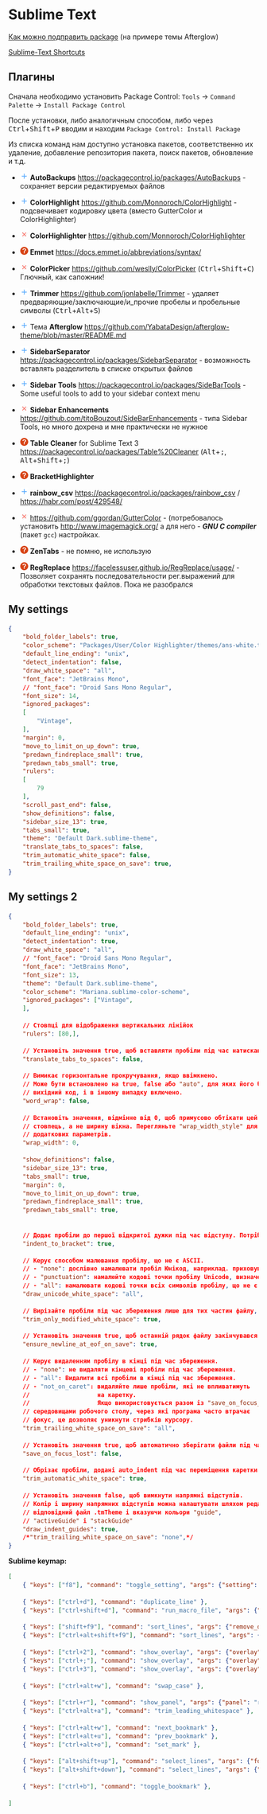 # Sublime Text

[Как можно подправить package](edit_package) (на примере темы Afterglow)

[Sublime-Text Shortcuts](https://shortcutworld.com/Sublime-Text/linux/Sublime-Text_Shortcuts)

## Плагины

Сначала необходимо установить Package Control: `Tools` -> `Command Palette` -> `Install Package Control` 

После установки, либо аналогичным способом, либо через <kbd>Ctrl</kbd>+<kbd>Shift</kbd>+<kbd>P</kbd> вводим и находим `Package Control: Install Package`

Из списка команд нам доступно установка пакетов, соответственно их удаление, добавление репозитория пакета, поиск пакетов, обновление и т.д.

- ![v][v] **AutoBackups** <https://packagecontrol.io/packages/AutoBackups> - сохраняет версии редактируемых файлов
- ![v][v] **ColorHighlight** https://github.com/Monnoroch/ColorHighlight - подсвечивает кодировку цвета (вместо  GutterColor и ColorHighlighter)
- ![x][c] **ColorHighlighter** https://github.com/Monnoroch/ColorHighlighter
- ![?][q] **Emmet** <https://docs.emmet.io/abbreviations/syntax/>
- ![x][c] **ColorPicker** <https://github.com/weslly/ColorPicker> (<kbd>Ctrl</kbd>+<kbd>Shift</kbd>+<kbd>C</kbd>) Глючный, как сапожник!
- ![v][v] **Trimmer** <https://github.com/jonlabelle/Trimmer> - удаляет предваряющие/заключающие/и_прочие пробелы и пробельные символы (<kbd>Ctrl</kbd>+<kbd>Alt</kbd>+<kbd>S</kbd>)
- ![v][v] Тема **Afterglow** <https://github.com/YabataDesign/afterglow-theme/blob/master/README.md>
- ![v][v] **SidebarSeparator** <https://packagecontrol.io/packages/SidebarSeparator> - возможность вставлять разделитель в списке открытых файлов 
- ![v][v] **Sidebar Tools** <https://packagecontrol.io/packages/SideBarTools> - Some useful tools to add to your sidebar context menu
- ![x][c] **Sidebar Enhancements** https://github.com/titoBouzout/SideBarEnhancements - типа Sidebar Tools, но много дохрена и мне практически не нужное
- ![?][q] **Table Cleaner** for Sublime Text 3 <https://packagecontrol.io/packages/Table%20Cleaner> (<kbd>Alt</kbd>+<kbd>;</kbd>, <kbd>Alt</kbd>+<kbd>Shift</kbd>+<kbd>;</kbd>)
- ![?][q] **BracketHighlighter**
- ![v][v] **rainbow_csv** <https://packagecontrol.io/packages/rainbow_csv> / <https://habr.com/post/429548/>

- ![x][c] https://github.com/ggordan/GutterColor - (потребовалось установить http://www.imagemagick.org/ а для него - **_GNU C compiler_** (пакет `gcc`)
настройках.
- ![?][q] **ZenTabs** - не помню, не использую  
- ![?][q] **RegReplace** <https://facelessuser.github.io/RegReplace/usage/> - Позволяет сохранять последовательности рег.выражений для обработки текстовых файлов. <span style="r">Пока не разобрался</span>  

[v]: /i/pl.png
[q]: /i/qu.png
[c]: /i/rm.png

## My settings

```json
{
	"bold_folder_labels": true,
	"color_scheme": "Packages/User/Color Highlighter/themes/ans-white.tmTheme",
	"default_line_ending": "unix",
	"detect_indentation": false,
	"draw_white_space": "all",
	"font_face": "JetBrains Mono",
	// "font_face": "Droid Sans Mono Regular",
	"font_size": 14,
	"ignored_packages":
	[
		"Vintage",
	],
	"margin": 0,
	"move_to_limit_on_up_down": true,
	"predawn_findreplace_small": true,
	"predawn_tabs_small": true,
	"rulers":
	[
		79
	],
	"scroll_past_end": false,
	"show_definitions": false,
	"sidebar_size_13": true,
	"tabs_small": true,
	"theme": "Default Dark.sublime-theme",
	"translate_tabs_to_spaces": false,
	"trim_automatic_white_space": false,
	"trim_trailing_white_space_on_save": true,
}
```

## My settings 2

```json
{
    "bold_folder_labels": true,
    "default_line_ending": "unix",
    "detect_indentation": true,
    "draw_white_space": "all",
    // "font_face": "Droid Sans Mono Regular",
    "font_face": "JetBrains Mono",
    "font_size": 13,
    "theme": "Default Dark.sublime-theme",
    "color_scheme": "Mariana.sublime-color-scheme",
    "ignored_packages": ["Vintage",
    ],

    // Стовпці для відображення вертикальних лінійок
    "rulers": [80,],

    // Установіть значення true, щоб вставляти пробіли під час натискання табуляції
    "translate_tabs_to_spaces": false,

    // Вимикає горизонтальне прокручування, якщо ввімкнено.
    // Може бути встановлено на true, false або "auto", для яких його буде вимкнено
    // вихідний код, і в іншому випадку включено.
    "word_wrap": false,

    // Встановіть значення, відмінне від 0, щоб примусово обтікати цей
    // стовпець, а не ширину вікна. Перегляньте "wrap_width_style" для
    // додаткових параметрів.
    "wrap_width": 0,

    "show_definitions": false,
    "sidebar_size_13": true,
    "tabs_small": true,
    "margin": 0,
    "move_to_limit_on_up_down": true,
    "predawn_findreplace_small": true,
    "predawn_tabs_small": true,


    // Додає пробіли до першої відкритої дужки під час відступу. Потрібно ввімкнути auto_indent.
    "indent_to_bracket": true,

    // Керує способом малювання пробілу, що не є ASCII.
    // - "none": дослівно намалювати пробіл Юнікод, наприклад. приховування пробілів нульової ширини.
    // - "punctuation": намалюйте кодові точки пробілу Unicode, визначеного як пунктуація. Це включає NBSP, але виключає ідеографічний простір CJK.
    // - "all": намалювати кодові точки всіх символів пробілу, що не є ASCII.
    "draw_unicode_white_space": "all",

    // Вирізайте пробіли під час збереження лише для тих частин файлу, які ви змінили. Якщо в інших частинах файлу є пробіли в кінці, вони залишаються окремо.
    "trim_only_modified_white_space": true,

    // Установіть значення true, щоб останній рядок файлу закінчувався символом нового рядка під час збереження
    "ensure_newline_at_eof_on_save": true,

    // Керує видаленням пробілу в кінці під час збереження.
    // - "none": не видаляти кінцеві пробіли під час збереження.
    // - "all": Видалити всі пробіли в кінці під час збереження.
    // - "not_on_caret": видаляйте лише пробіли, які не впливатимуть
    //                   на каретку.
    //                   Якщо використовується разом із "save_on_focus_lost" і певними
    // середовищами робочого столу, через які програма часто втрачає
    // фокус, це дозволяє уникнути стрибків курсору.
    "trim_trailing_white_space_on_save": "all",

    // Установіть значення true, щоб автоматично зберігати файли під час переходу до іншого файлу чи програми
    "save_on_focus_lost": false,

    // Обрізає пробіли, додані auto_indent під час переміщення каретки з рядка.
    "trim_automatic_white_space": true,

    // Установіть значення false, щоб вимкнути напрямні відступів.
    // Колір і ширину напрямних відступів можна налаштувати шляхом редагування
    // відповідний файл .tmTheme і вказуючи кольори "guide",
    // "activeGuide" і "stackGuide"
    "draw_indent_guides": true,
    /*"trim_trailing_white_space_on_save": "none",*/
}
```

**Sublime keymap:**

```json
[
	{ "keys": ["f8"], "command": "toggle_setting", "args": {"setting": "word_wrap"}},

	{ "keys": ["ctrl+d"], "command": "duplicate_line" },
	{ "keys": ["ctrl+shift+d"], "command": "run_macro_file", "args": {"file": "res://Packages/Default/Delete Line.sublime-macro"} },

	{ "keys": ["shift+f9"], "command": "sort_lines", "args": {"remove_duplicates": true} },
	{ "keys": ["ctrl+alt+shift+f9"], "command": "sort_lines", "args": {"reverse": true} },

	{ "keys": ["ctrl+2"], "command": "show_overlay", "args": {"overlay": "goto", "text": "@"} },
	{ "keys": ["ctrl+;"], "command": "show_overlay", "args": {"overlay": "goto", "text": ":"} },
	{ "keys": ["ctrl+3"], "command": "show_overlay", "args": {"overlay": "goto", "text": "#"} },

	{ "keys": ["ctrl+alt+w"], "command": "swap_case" },

	{ "keys": ["ctrl+r"], "command": "show_panel", "args": {"panel": "replace", "reverse": false} },
	{ "keys": ["ctrl+alt+a"], "command": "trim_leading_whitespace" },

	{ "keys": ["ctrl+alt+w"], "command": "next_bookmark" },
	{ "keys": ["ctrl+alt+u"], "command": "prev_bookmark" },
	{ "keys": ["ctrl+alt+o"], "command": "set_mark" },

	{ "keys": ["alt+shift+up"], "command": "select_lines", "args": {"forward": false} },
	{ "keys": ["alt+shift+down"], "command": "select_lines", "args": {"forward": true} },

	{ "keys": ["ctrl+b"], "command": "toggle_bookmark" },

]
```
